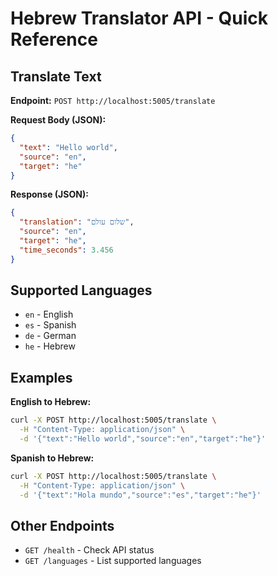 # Hebrew Translator API - Quick Reference

## Translate Text

**Endpoint:** `POST http://localhost:5005/translate`

**Request Body (JSON):**
```json
{
  "text": "Hello world",
  "source": "en",
  "target": "he"
}
```

**Response (JSON):**
```json
{
  "translation": "שלום עולם",
  "source": "en",
  "target": "he",
  "time_seconds": 3.456
}
```

## Supported Languages

- `en` - English
- `es` - Spanish  
- `de` - German
- `he` - Hebrew

## Examples

**English to Hebrew:**
```bash
curl -X POST http://localhost:5005/translate \
  -H "Content-Type: application/json" \
  -d '{"text":"Hello world","source":"en","target":"he"}'
```

**Spanish to Hebrew:**
```bash
curl -X POST http://localhost:5005/translate \
  -H "Content-Type: application/json" \
  -d '{"text":"Hola mundo","source":"es","target":"he"}'
```

## Other Endpoints

- `GET /health` - Check API status
- `GET /languages` - List supported languages

